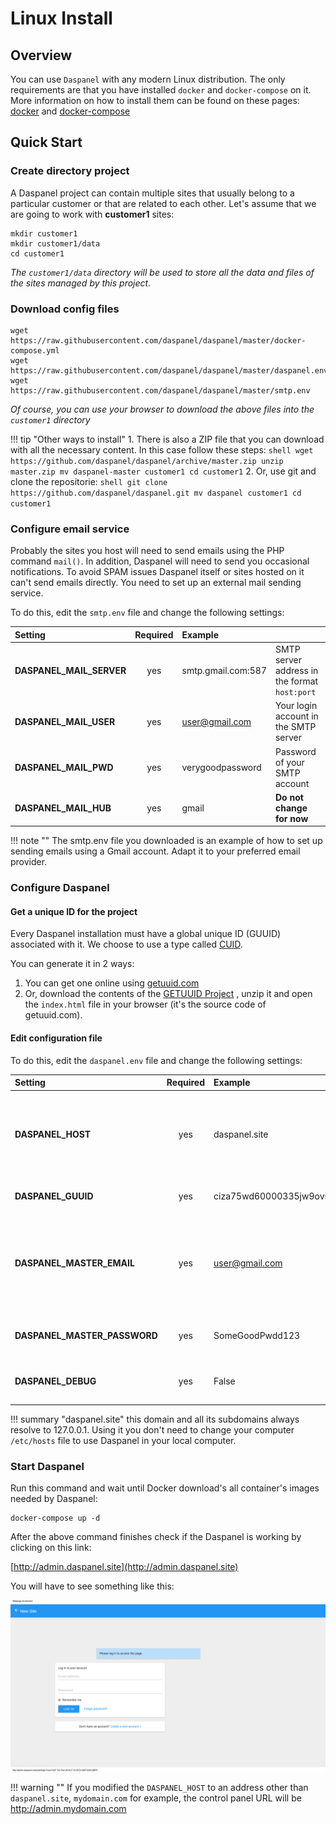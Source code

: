 
# Linux Install

## Overview

You can use `Daspanel` with any modern Linux distribution. The only 
requirements are that you have installed `docker` and `docker-compose` on it. 
More information on how to install them can be found on these pages: 
[docker](https://docs.docker.com/engine/installation/linux/) and 
[docker-compose](https://docs.docker.com/compose/)

## Quick Start

### Create directory project

A Daspanel project can contain multiple sites that usually belong to a 
particular customer or that are related to each other. Let's assume that we are 
going to work with **customer1** sites:

``` shell
mkdir customer1
mkdir customer1/data
cd customer1
```

*The `customer1/data` directory will be used to store all the data and files 
of the sites managed by this project.*

### Download config files

``` shell
wget https://raw.githubusercontent.com/daspanel/daspanel/master/docker-compose.yml
wget https://raw.githubusercontent.com/daspanel/daspanel/master/daspanel.env
wget https://raw.githubusercontent.com/daspanel/daspanel/master/smtp.env
```

*Of course, you can use your browser to download the above files into the 
`customer1` directory*

!!! tip "Other ways to install"
    1. There is also a ZIP file that you can download with all the necessary 
    content. In this case follow these steps:
    ``` shell
    wget https://github.com/daspanel/daspanel/archive/master.zip
    unzip master.zip
    mv daspanel-master customer1
    cd customer1
    ```
    2. Or, use git and clone the repositorie:
    ``` shell
    git clone https://github.com/daspanel/daspanel.git
    mv daspanel customer1
    cd customer1
    ```

### Configure email service

Probably the sites you host will need to send emails using the PHP command 
`mail()`. In addition, Daspanel will need to send you occasional notifications. 
To avoid SPAM issues Daspanel itself or sites hosted on it can't send emails 
directly. You need to set up an external mail sending service.

To do this, edit the `smtp.env` file and change the following settings:

| Setting    | Required | Example  | |
| :--------- | :------: | :------ | :------ |
| **DASPANEL_MAIL_SERVER**      | yes  | smtp.gmail.com:587 | SMTP server address in the format `host:port` |
| **DASPANEL_MAIL_USER** | yes  | user@gmail.com | Your login account in the SMTP server|
| **DASPANEL_MAIL_PWD** | yes  | verygoodpassword | Password of your SMTP account |
| **DASPANEL_MAIL_HUB** | yes  | gmail | **Do not change for now** |

!!! note ""
    The smtp.env file you downloaded is an example of how to set up sending emails using a Gmail account. Adapt it to your preferred email provider.

### Configure Daspanel

#### Get a unique ID for the project

Every Daspanel installation must have a global unique ID (GUUID) associated 
with it. We choose to use a type called 
[CUID](https://github.com/ericelliott/cuid).

You can generate it in 2 ways:

1. You can get one online using [getuuid.com](http://getuuid.com/)
2. Or, download the contents of the 
[GETUUID Project](https://github.com/daspanel/getuuid.github.io) , unzip it and 
open the `index.html` file in your browser (it's the source code of getuuid.com).

#### Edit configuration file

To do this, edit the `daspanel.env` file and change the following settings:

| Setting    | Required | Example  | |
| :--------- | :------: | :------ | :------ |
| **DASPANEL_HOST** | yes  | daspanel.site | Address of the host where Daspanel will be installed. If it's your local computer use `daspanel.site` |
| **DASPANEL_GUUID** | yes  | ciza75wd60000335jw9ovs214 | The unique ID you obtained earlier |
| **DASPANEL_MASTER_EMAIL** | yes  | user@gmail.com | Your email. It will be used to login as admin into the panel and as recipient of notifications messages |
| **DASPANEL_MASTER_PASSWORD** | yes  | SomeGoodPwdd123 | The password you want to use as admin |
| **DASPANEL_DEBUG** | yes  | False | Only set to True in a development environment |

!!! summary "daspanel.site"
    this domain and all its subdomains always resolve to 127.0.0.1. Using it you 
    don't need to change your computer `/etc/hosts` file to use Daspanel in 
    your local computer.

### Start Daspanel

Run this command and wait until Docker download's all container's images needed by Daspanel:

``` shell
docker-compose up -d
```

After the above command finishes check if the Daspanel is working by clicking 
on this link: 

[http://admin.daspanel.site](http://admin.daspanel.site)

You will have to see something like this:

[![Daspanel login](img/daspanel-login.png)](img/daspanel-login.png)

!!! warning ""
    If you modified the `DASPANEL_HOST` to an address other than `daspanel.site`, 
    `mydomain.com` for example, the control panel URL will be 
    http://admin.mydomain.com
